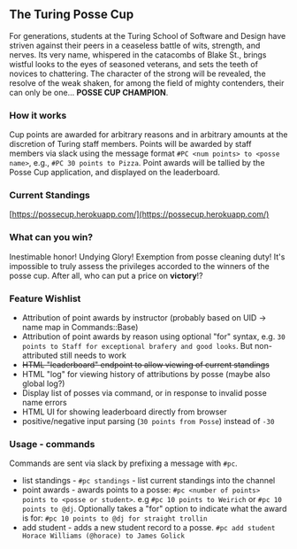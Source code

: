 ## The Turing Posse Cup

For generations, students at the Turing School of Software and Design have
striven against their peers in a ceaseless battle of wits, strength, and nerves.
Its very name, whispered in the catacombs of Blake St., brings wistful looks to the
eyes of seasoned veterans, and sets the teeth of novices to chattering.
The character of the strong will be revealed, the resolve of the weak shaken, for among
the field of mighty contenders, their can only be one... __POSSE CUP CHAMPION__.

### How it works

Cup points are awarded for arbitrary reasons and in arbitrary amounts at the discretion of
Turing staff members. Points will be awarded by staff members via slack using the message
format `#PC <num points> to <posse name>`, e.g., `#PC 30 points to Pizza`. Point awards
will be tallied by the Posse Cup application, and displayed on the leaderboard.

### Current Standings

[https://possecup.herokuapp.com/](https://possecup.herokuapp.com/)

### What can you win?

Inestimable honor! Undying Glory! Exemption from posse cleaning duty! It's impossible
to truly assess the privileges accorded to the winners of the posse cup. After all, who can put a price on __victory__!?

### Feature Wishlist

* Attribution of point awards by instructor (probably based on UID -> name map in Commands::Base)
* Attribution of point awards by reason using optional "for" syntax, e.g. `30 points to Staff for exceptional brafery and good looks`. But non-attributed still needs to work
* ~~HTML "leaderboard" endpoint to allow viewing of current standings~~
* HTML "log" for viewing history of attributions by posse (maybe also global log?)
* Display list of posses via command, or in response to invalid posse name errors
* HTML UI for showing leaderboard directly from browser
* positive/negative input parsing (`30 points from Posse`) instead of `-30`

### Usage - commands

Commands are sent via slack by prefixing a message with `#pc`.

* list standings - `#pc standings` - list current standings into the channel
* point awards - awards points to a posse: `#pc <number of points> points to <posse or student>`.
e.g `#pc 10 points to Weirich` or `#pc 10 points to @dj`. Optionally takes a "for" option
to indicate what the award is for: `#pc 10 points to @dj for straight trollin`
* add student - adds a new student record to a posse. `#pc add student Horace Williams (@horace) to James Golick`
